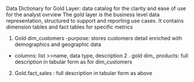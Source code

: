 Data Dictionary for Gold Layer:  data catalog for the clarity and ease of use for the analyst
ovrview
  The gold layer is the business level data representation, structured to support and reporting use cases. 
It contains dimension tables and fact tables for specific metrics
1.	Gold dim_customers 
-purpose: stores customers detail enriched with demographics and geographic data
- columns: list >>name, data type, description
        2 .  gold dim_ products: full description in tabular form as for dim_customers
2.	Gold.fact_sales : full description in tabular form as above
